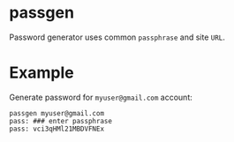 # passgen
Password generator uses common `passphrase` and site `URL`.

# Example
Generate password for `myuser@gmail.com` account:
```
passgen myuser@gmail.com
pass: ### enter passphrase
pass: vci3qHMl21MBDVFNEx
```
